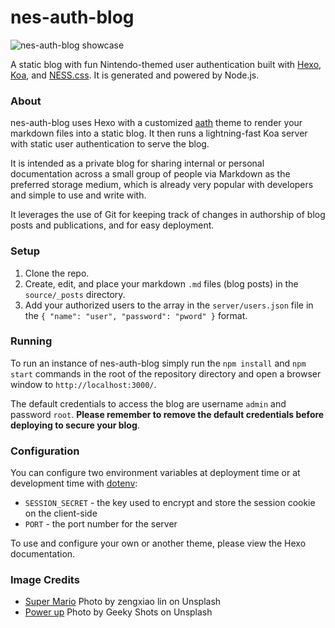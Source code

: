 # nes-auth-blog

![nes-auth-blog showcase](server/assets/img/nes-catalog-showcase.gif "nes-auth-blog showcase")

A static blog with fun Nintendo-themed user authentication built with [Hexo](https://hexo.io/), [Koa](https://github.com/koajs/koa), and [NESS.css](https://github.com/nostalgic-css/NES.css). It is generated and powered by Node.js.

### About

nes-auth-blog uses Hexo with a customized [aath](https://github.com/lewis-geek/hexo-theme-Aath) theme to render your markdown files into a static blog. It then runs a lightning-fast Koa server with static user authentication to serve the blog.

It is intended as a private blog for sharing internal or personal documentation across a small group of people via Markdown as the preferred storage medium, which is already very popular with developers and simple to use and write with.

It leverages the use of Git for keeping track of changes in authorship of blog posts and publications, and for easy deployment. 

### Setup

1. Clone the repo.
2. Create, edit, and place your markdown `.md` files (blog posts) in the `source/_posts` directory.
3. Add your authorized users to the array in the `server/users.json` file in the `{ "name": "user", "password": "pword" }` format.

### Running

To run an instance of nes-auth-blog simply run the `npm install` and `npm start` commands in the root of the repository directory and open a browser window to `http://localhost:3000/`.

The default credentials to access the blog are username `admin` and password `root`. **Please remember to remove the default credentials before deploying to secure your blog**.

### Configuration

You can configure two environment variables at deployment time or at development time with [dotenv](https://github.com/motdotla/dotenv):
* `SESSION_SECRET` - the key used to encrypt and store the session cookie on the client-side
* `PORT` - the port number for the server

To use and configure your own or another theme, please view the Hexo documentation.

### Image Credits

* [Super Mario](https://unsplash.com/photos/YkfQ7XTRyEc) Photo by zengxiao lin on Unsplash
* [Power up](https://unsplash.com/photos/hQ4BQ3wdHsQ) Photo by Geeky Shots on Unsplash
